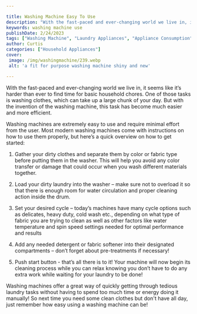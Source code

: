 ```yaml
---

title: Washing Machine Easy To Use
description: "With the fast-paced and ever-changing world we live in, it seems like it’s harder than ever to find time for basic household chore...read now to learn more"
keywords: washing machine use
publishDate: 2/24/2023
tags: ["Washing Machine", "Laundry Appliances", "Appliance Consumption", "Clean Appliance"]
author: Curtis
categories: ["Household Appliances"]
cover: 
 image: /img/washingmachine/239.webp
 alt: 'a fit for purpose washing machine shiny and new'

---
```


With the fast-paced and ever-changing world we live in, it seems like it’s harder than ever to find time for basic household chores. One of those tasks is washing clothes, which can take up a large chunk of your day. But with the invention of the washing machine, this task has become much easier and more efficient.

Washing machines are extremely easy to use and require minimal effort from the user. Most modern washing machines come with instructions on how to use them properly, but here’s a quick overview on how to get started:

1. Gather your dirty clothes and separate them by color or fabric type before putting them in the washer. This will help you avoid any color transfer or damage that could occur when you wash different materials together. 

2. Load your dirty laundry into the washer – make sure not to overload it so that there is enough room for water circulation and proper cleaning action inside the drum. 

3. Set your desired cycle – today’s machines have many cycle options such as delicates, heavy duty, cold wash etc., depending on what type of fabric you are trying to clean as well as other factors like water temperature and spin speed settings needed for optimal performance and results 

4. Add any needed detergent or fabric softener into their designated compartments – don’t forget about pre-treatments if necessary! 
 5. Push start button - that’s all there is to it! Your machine will now begin its cleaning process while you can relax knowing you don’t have to do any extra work while waiting for your laundry to be done! 

 Washing machines offer a great way of quickly getting through tedious laundry tasks without having to spend too much time or energy doing it manually! So next time you need some clean clothes but don't have all day, just remember how easy using a washing machine can be!
